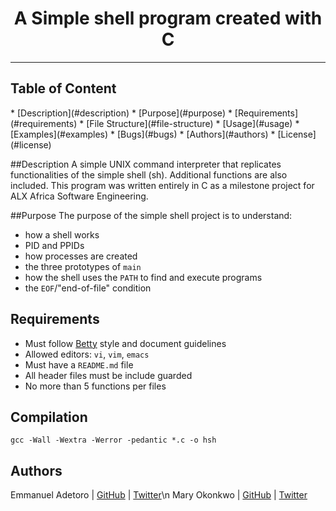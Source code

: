 <h1 align="center"> A Simple shell program created with C </h1>

----------------------------------------------------------

<h2> Table of Content </h2>
* [Description](#description)
* [Purpose](#purpose)
* [Requirements](#requirements)
* [File Structure](#file-structure)
* [Usage](#usage)
* [Examples](#examples)
* [Bugs](#bugs)
* [Authors](#authors)
* [License](#license)

##Description 
A simple UNIX command interpreter that replicates functionalities of the simple shell (sh). Additional functions are also included. This program was written entirely in C as a milestone project for ALX Africa Software Engineering.

##Purpose
The purpose of the simple shell project is to understand:
* how a shell works
* PID and PPIDs
* how processes are created
* the three prototypes of `main`
* how the shell uses the `PATH` to find and execute programs
* the `EOF`/"end-of-file" condition

## Requirements

* Must follow [Betty](https://github.com/holbertonschool/Betty/wiki) style and document guidelines
* Allowed editors: `vi`, `vim`, `emacs`
* Must have a `README.md` file
* All header files must be include guarded
* No more than 5 functions per files

## Compilation

```gcc -Wall -Wextra -Werror -pedantic *.c -o hsh```

## Authors

Emmanuel Adetoro | [GitHub](https://github.com/adegboyega96) | [Twitter](https://twitter.com/adegboyega95)\n
Mary Okonkwo | [GitHub](https://github.com/) | [Twitter](https://twitter.com/)
